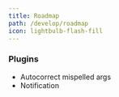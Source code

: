 ```yaml
---
title: Roadmap
path: /develop/roadmap
icon: lightbulb-flash-fill
---
```


### Plugins

- Autocorrect mispelled args
- Notification

<!-- ### Improvement for Pilot plugin-->
